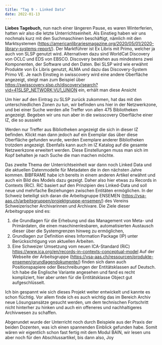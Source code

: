 ```yaml
---
title: "Tag 9 - Linked Data"
date: 2022-01-13
---
```


**Liebes Tagebuch,** nun nach einer längeren Pause, es waren Winterferien, hatten wir also die letzte Unterrichtseinheit.
Als Einstieg haben wir uns nochmals kurz mit den Suchmaschinen beschäftigt, nämlich mit den Marktsystemen (https://americanlibrariesmagazine.org/2020/05/01/2020-library-systems-report/). Der Marktführer ist Ex Libris mit Primo, welcher ja auch von SLSP genutzt wird. Alternativen dazu sind WorldCat Discovery von OCLC und EDS von EBSCO. Discovery bestehen aus mindestens zwei Komponenten, der Software und den Daten.
Bei SLSP wird wie erwähnt Produkte von Ex Libris genutzt, ALMA und dazu das Discovery-System Primo VE. Je nach Einstieg in swisscovery wird eine andere Oberfläche angezeigt, steigt man zum Beispiel über https://swisscovery.slsp.ch/discovery/search?vid=41SLSP_NETWORK:VU1_UNION ein, erhält man diese Ansicht
 
Um hier auf den Eintrag zu SLSP zurück zukommen, hat das mit den unterschiedlichen Zonen zu tun, wir befinden uns hier in der Netzwerkzone, und bei einer Suche werden alle Treffer von allen 475 Bibliotheken angezeigt. Begeben wir uns nun aber in die swisscovery Oberfläche einer IZ, die so aussieht
 
Werden nur Treffer aus Bibliotheken angezeigt die sich in dieser IZ befinden. Klickt man dann jedoch auf ein Exemplar das über diese Oberfläche gefunden wurde, werden Exemplare anderer Bibliotheken trotzdem angezeigt. Ebenfalls kann auch im IZ Katalog auf die gesamte Netzwerkzone erweitert werden. Diese Einstellungen muss man sich im Kopf behalten je nach Suche die man machen möchte.

Das zweite Thema der Unterrichtseinheit war dann noch Linked Data und die aktuellen Datenmodelle für Metadaten die in den nächsten Jahre kommen. BIBFRAME habe ich bereits in einem anderen Artikel erwähnt und auch ein Bild des Models dazu gezeigt. Daher also hier etwas zu Records in Contexts (RiC). RiC basiert auf den Prinzipien des Linked-Data und soll neue und mehrfache Beziehungen zwischen Entitäten ermöglichen. In der Schweiz beteiligt sich daran die Arbeitsgruppe ENSEMEN (https://vsa-aas.ch/arbeitsgruppen/projektgruppe-ensemen/) des Vereins Schweizerischer Archivarinnen und Archivare. Die Ziele dieser Arbeitsgruppe sind es:
1.	die Grundlagen für die Erhebung und das Management von Meta- und Primärdaten, die einen maschinenlesbaren, automatisierten Austausch dieser über die Systemgrenzen hinweg zu ermöglichen,
2.	Grundlagen zur Definition eines Information Package (IP) unter Berücksichtigung von aktuellen Arbeiten.
3.	Eine Schweizer Umsetzung vom neuen ICA-Standard (RiC) https://www.ica.org/en/records-in-contexts-conceptual-model
Auf der Webseite der Arbeitsgruppe (https://vsa-aas.ch/ressourcen/produkte-ensemen/grundlagendokumente/) finden sich dann auch Positionspapiere oder Beschreibungen der Entitätsklassen auf Deutsch. Ich habe die Englische Variante angesehen und fand es recht kompliziert, hier aber unten für die Entitätsklasse Object gut aufgeschlüsselt. 
 
Ich bin gespannt wie sich dieses Projekt weiter entwickelt und kannte es schon flüchtig. Vor allem finde ich es auch wichtig das im Bereich Archiv neue Lösungsansätze gesucht werden, um dem technischen Fortschritt nicht hinterher zu hinken und auch ein offeneres und nachhaltigeres Archivwesen zu schaffen.

Abgerundet wurde der Unterricht noch durch Beispiele aus der Praxis der beiden Dozenten, was ich einen spannenden Einblick gefunden habe. Somit wären wir eigentlich schon fast fertig mit dem Modul BAIN, wir lesen uns aber noch für den Abschlussartikel, bis dann also,
Joy
